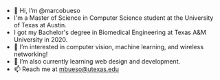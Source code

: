 - 👋 Hi, I’m @marcobueso
- I'm a Master of Science in Computer Science student at the University of Texas at Austin.
- I got my Bachelor's degree in Biomedical Engineering at Texas A&M University in 2020.
- 👀 I’m interested in computer vision, machine learning, and wireless networking!
- 🌱 I’m also currently learning web design and development.
- 📫 Reach me at mbueso@utexas.edu


